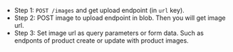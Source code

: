 - Step 1: `POST /images` and get upload endpoint (in `url` key).
- Step 2: POST image to upload endpoint in blob. Then you will get image url.
- Step 3: Set image url as query parameters or form data. Such as endponts of product create or update with product images.

